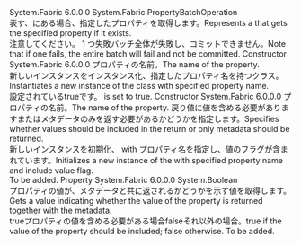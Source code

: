 <Type Name="GetPropertyOperation" FullName="System.Fabric.GetPropertyOperation">
  <TypeSignature Language="C#" Value="public sealed class GetPropertyOperation : System.Fabric.PropertyBatchOperation" />
  <TypeSignature Language="ILAsm" Value=".class public auto ansi sealed beforefieldinit GetPropertyOperation extends System.Fabric.PropertyBatchOperation" />
  <TypeSignature Language="DocId" Value="T:System.Fabric.GetPropertyOperation" />
  <TypeSignature Language="VB.NET" Value="Public NotInheritable Class GetPropertyOperation&#xA;Inherits PropertyBatchOperation" />
  <TypeSignature Language="F#" Value="type GetPropertyOperation = class&#xA;    inherit PropertyBatchOperation" />
  <AssemblyInfo>
    <AssemblyName>System.Fabric</AssemblyName>
    <AssemblyVersion>6.0.0.0</AssemblyVersion>
  </AssemblyInfo>
  <Base>
    <BaseTypeName>System.Fabric.PropertyBatchOperation</BaseTypeName>
  </Base>
  <Interfaces />
  <Docs>
    <summary>
      <para><span data-ttu-id="47581-101">表す、<see cref="T:System.Fabric.PropertyBatchOperation" />にある場合、指定したプロパティを取得します。</span><span class="sxs-lookup"><span data-stu-id="47581-101">Represents a <see cref="T:System.Fabric.PropertyBatchOperation" /> that gets the specified property if it exists.</span></span></para>
    </summary>
    <remarks>
      <para><span data-ttu-id="47581-102">注意してください。 1 つ<see cref="T:System.Fabric.PropertyBatchOperation" />失敗バッチ全体が失敗し、コミットできません。</span><span class="sxs-lookup"><span data-stu-id="47581-102">Note that if one <see cref="T:System.Fabric.PropertyBatchOperation" /> fails, the entire batch will fail and not be committed.</span></span></para>
    </remarks>
  </Docs>
  <Members>
    <Member MemberName=".ctor">
      <MemberSignature Language="C#" Value="public GetPropertyOperation (string propertyName);" />
      <MemberSignature Language="ILAsm" Value=".method public hidebysig specialname rtspecialname instance void .ctor(string propertyName) cil managed" />
      <MemberSignature Language="DocId" Value="M:System.Fabric.GetPropertyOperation.#ctor(System.String)" />
      <MemberSignature Language="VB.NET" Value="Public Sub New (propertyName As String)" />
      <MemberSignature Language="F#" Value="new System.Fabric.GetPropertyOperation : string -&gt; System.Fabric.GetPropertyOperation" Usage="new System.Fabric.GetPropertyOperation propertyName" />
      <MemberType>Constructor</MemberType>
      <AssemblyInfo>
        <AssemblyName>System.Fabric</AssemblyName>
        <AssemblyVersion>6.0.0.0</AssemblyVersion>
      </AssemblyInfo>
      <Parameters>
        <Parameter Name="propertyName" Type="System.String" />
      </Parameters>
      <Docs>
        <param name="propertyName">
          <para><span data-ttu-id="47581-103">プロパティの名前。</span><span class="sxs-lookup"><span data-stu-id="47581-103">The name of the property.</span></span></para>
        </param>
        <summary>
          <para><span data-ttu-id="47581-104">新しいインスタンスをインスタンス化、<see cref="T:System.Fabric.GetPropertyOperation" />指定したプロパティ名を持つクラス。</span><span class="sxs-lookup"><span data-stu-id="47581-104">Instantiates a new instance of the <see cref="T:System.Fabric.GetPropertyOperation" /> class with specified property name.</span></span></para>
        </summary>
        <remarks>
          <para>
            <span data-ttu-id="47581-105"><see cref="P:System.Fabric.GetPropertyOperation.IncludeValue" />設定されている<languageKeyword>true</languageKeyword>です。</span><span class="sxs-lookup"><span data-stu-id="47581-105"><see cref="P:System.Fabric.GetPropertyOperation.IncludeValue" /> is set to <languageKeyword>true</languageKeyword>.</span></span></para>
        </remarks>
      </Docs>
    </Member>
    <Member MemberName=".ctor">
      <MemberSignature Language="C#" Value="public GetPropertyOperation (string propertyName, bool includeValue);" />
      <MemberSignature Language="ILAsm" Value=".method public hidebysig specialname rtspecialname instance void .ctor(string propertyName, bool includeValue) cil managed" />
      <MemberSignature Language="DocId" Value="M:System.Fabric.GetPropertyOperation.#ctor(System.String,System.Boolean)" />
      <MemberSignature Language="VB.NET" Value="Public Sub New (propertyName As String, includeValue As Boolean)" />
      <MemberSignature Language="F#" Value="new System.Fabric.GetPropertyOperation : string * bool -&gt; System.Fabric.GetPropertyOperation" Usage="new System.Fabric.GetPropertyOperation (propertyName, includeValue)" />
      <MemberType>Constructor</MemberType>
      <AssemblyInfo>
        <AssemblyName>System.Fabric</AssemblyName>
        <AssemblyVersion>6.0.0.0</AssemblyVersion>
      </AssemblyInfo>
      <Parameters>
        <Parameter Name="propertyName" Type="System.String" />
        <Parameter Name="includeValue" Type="System.Boolean" />
      </Parameters>
      <Docs>
        <param name="propertyName">
          <para><span data-ttu-id="47581-106">プロパティの名前。</span><span class="sxs-lookup"><span data-stu-id="47581-106">The name of the property.</span></span></para>
        </param>
        <param name="includeValue">
          <para><span data-ttu-id="47581-107">戻り値に値を含める必要がありますまたはメタデータのみを返す必要があるかどうかを指定します。</span><span class="sxs-lookup"><span data-stu-id="47581-107">Specifies whether values should be included in the return or only metadata should be returned.</span></span></para>
        </param>
        <summary>
          <para><span data-ttu-id="47581-108">新しいインスタンスを初期化、 <see cref="T:System.Fabric.GetPropertyOperation" /> with プロパティ名を指定し、値のフラグが含まれています。</span><span class="sxs-lookup"><span data-stu-id="47581-108">Initializes a new instance of the <see cref="T:System.Fabric.GetPropertyOperation" /> with specified property name and include value flag.</span></span></para>
        </summary>
        <remarks>To be added.</remarks>
      </Docs>
    </Member>
    <Member MemberName="IncludeValue">
      <MemberSignature Language="C#" Value="public bool IncludeValue { get; }" />
      <MemberSignature Language="ILAsm" Value=".property instance bool IncludeValue" />
      <MemberSignature Language="DocId" Value="P:System.Fabric.GetPropertyOperation.IncludeValue" />
      <MemberSignature Language="VB.NET" Value="Public ReadOnly Property IncludeValue As Boolean" />
      <MemberSignature Language="F#" Value="member this.IncludeValue : bool" Usage="System.Fabric.GetPropertyOperation.IncludeValue" />
      <MemberType>Property</MemberType>
      <AssemblyInfo>
        <AssemblyName>System.Fabric</AssemblyName>
        <AssemblyVersion>6.0.0.0</AssemblyVersion>
      </AssemblyInfo>
      <ReturnValue>
        <ReturnType>System.Boolean</ReturnType>
      </ReturnValue>
      <Docs>
        <summary>
          <para><span data-ttu-id="47581-109">プロパティの値が、メタデータと共に返されるかどうかを示す値を取得します。</span><span class="sxs-lookup"><span data-stu-id="47581-109">Gets a value indicating whether the value of the property is returned together with the metadata.</span></span></para>
        </summary>
        <value>
          <para>
            <span data-ttu-id="47581-110"><languageKeyword>true</languageKeyword>プロパティの値を含める必要がある場合<languageKeyword>false</languageKeyword>それ以外の場合。</span><span class="sxs-lookup"><span data-stu-id="47581-110"><languageKeyword>true</languageKeyword> if the value of the property should be included; <languageKeyword>false</languageKeyword> otherwise.</span></span></para>
        </value>
        <remarks>To be added.</remarks>
      </Docs>
    </Member>
  </Members>
</Type>